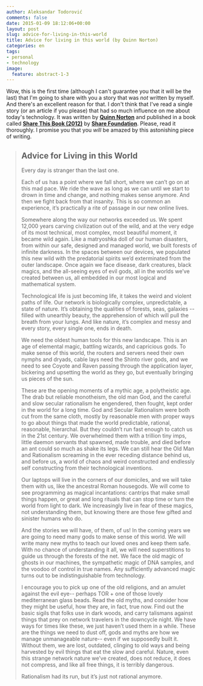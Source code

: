 ```yaml
---
author: Aleksandar Todorović
comments: false
date: 2015-01-09 18:12:06+00:00
layout: post
slug: advice-for-living-in-this-world
title: Advice for living in this world (by Quinn Norton)
categories: en
tags:
- personal
- technology
image:
  feature: abstract-1-3
---
```


Wow, this is the first time (although I can't guarantee you that it will be the last) that I'm going to share with you a story that was _not_ written by myself. And there's an excellent reason for that. I don't think that I've read a single story (or an article if you please) that had so much influence on me about today's technology. It was written by [**Quinn Norton**](http://en.wikipedia.org/wiki/Quinn_Norton) and published in a book called [**Share This Book (2012)**](http://www.shareconference.net/en/news/share-book) by [**Share Foundation**](http://www.shareconference.net/en). Please, read it thoroughly. I promise you that you _will_ be amazed by this astonishing piece of writing.

> ## Advice for Living in this World
>
> Every day is stranger than the last one.
>
> Each of us has a point where we fall short, where we can’t go on at this mad pace. We ride the wave as long as we can until we start to drown in time and change, and nothing makes sense anymore. And then we fight back from that insanity. This is so common an experience, it’s practically a rite of passage in our new online lives.
>
> Somewhere along the way our networks exceeded us. We spent 12,000 years carving civilization out of the wild, and at the very edge of its most technical, most complex, most beautiful moment, it became wild again. Like a matryoshka doll of our human disasters, from within our safe, designed and managed world, we built forests of infinite darkness. In the spaces between our devices, we populated this new wild with the predatorial spirits we’d exterminated from the outer landscape. Once again we face disease, dark creatures, black magics, and the all-seeing eyes of evil gods, all in the worlds we’ve created between us, all embedded in our most logical and mathematical system.
>
> Technological life is just becoming life, it takes the weird and violent paths of life. Our network is biologically complex, unpredictable, a state of nature. It’s obtaining the qualities of forests, seas, galaxies -- filled with unearthly beauty, the apprehension of which will pull the breath from your lungs. And like nature, it’s complex and messy and every story, every single one, ends in death.
>
> We need the oldest human tools for this new landscape. This is an age of elemental magic, battling wizards, and capricious gods. To make sense of this world, the routers and servers need their own nymphs and dryads, cable lays need the Shinto river gods, and we need to see Coyote and Raven passing through the application layer, bickering and upsetting the world as they go, but eventually bringing us pieces of the sun.
>
> These are the opening moments of a mythic age, a polytheistic age. The drab but reliable monotheism, the old man God, and the careful and slow secular rationalism he engendered, then fought, kept order in the world for a long time. God and Secular Rationalism were both cut from the same cloth, mostly by reasonable men with proper ways to go about things that made the world predictable, rational, reasonable, hierarchal. But they couldn’t run fast enough to catch us in the 21st century. We overwhelmed them with a trillion tiny imps, little daemon servants that spawned, made trouble, and died before an ant could so much as shake its legs. We can still hear the Old Man and Rationalism screaming in the ever receding distance behind us, and before us, a world of chaos and weird constructed and endlessly self constructing from their technological inventions.
>
> Our laptops will live in the corners of our domiciles, and we will take them with us, like the ancestral Roman housegods. We will come to see programming as magical incantations: cantrips that make small things happen, or great and long rituals that can stop time or turn the world from light to dark. We increasingly live in fear of these magics, not understanding them, but knowing there are those few gifted and sinister humans who do.
>
> And the stories we will have, of them, of us! In the coming years we are going to need many gods to make sense of this world. We will write many new myths to teach our loved ones and keep them safe. With no chance of understanding it all, we will need superstitions to guide us through the forests of the net. We face the old magic of ghosts in our machines, the sympathetic magic of DNA samples, and the voodoo of control in true names. Any sufficiently advanced magic turns out to be indistinguishable from technology.
>
> I encourage you to pick up one of the old religions, and an amulet against the evil eye-- perhaps TOR + one of those lovely mediterranean glass beads. Read the old myths, and consider how they might be useful, how they are, in fact, true now. Find out the basic sigils that folks use in dark woods, and carry talismans against things that prey on network travelers in the downcycle night. We have ways for times like these, we just haven’t used them in a while. These are the things we need to dust off, gods and myths are how we manage unmanageable nature-- even if we supposedly built it. Without them, we are lost, outdated, clinging to old ways and being harvested by evil things that eat the slow and careful. Nature, even this strange network nature we’ve created, does not reduce, it does not compress, and like all free things, it is terribly dangerous.
>
> Rationalism had its run, but it’s just not rational anymore.
